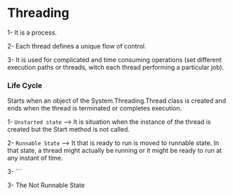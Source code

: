# Threading
  1- It is a process.
  
  2- Each thread defines a unique flow of control.
  
  3- It is used for complicated and time consuming operations (set different execution paths or threads, witch each thread performing a particular job).
  
### Life Cycle
Starts when an object of the System.Threading.Thread class is created and ends when the thread is terminated or completes execution.

  1- ``` Unstarted state ``` --> It is situation when the instance of the thread is created but the Start method is not called.
  
  2- ``` Runnable State ``` --> It that is ready to run is moved to runnable state. In that state, a thread might actually be running or it might be ready to run at any instant of time.
  
  3- ```
  
  3- The Not Runnable State
